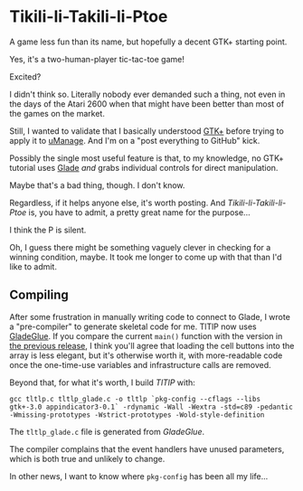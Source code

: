 Tikili-li-Takili-li-Ptoe
========================

A game less fun than its name, but hopefully a decent GTK+ starting point.

Yes, it's a two-human-player tic-tac-toe game!

Excited?

I didn't think so.  Literally nobody ever demanded such a thing, not even in the days of the Atari 2600 when that might have been better than most of the games on the market.

Still, I wanted to validate that I basically understood [GTK+](http://www.gtk.org/) before trying to apply it to [uManage](https://github.com/jcolag/uManage).  And I'm on a "post everything to GitHub" kick.

Possibly the single most useful feature is that, to my knowledge, no GTK+ tutorial uses [Glade](https://glade.gnome.org/) _and_ grabs individual controls for direct manipulation.

Maybe that's a bad thing, though.  I don't know.

Regardless, if it helps anyone else, it's worth posting.  And _Tikili-li-Takili-li-Ptoe_ is, you have to admit, a pretty great name for the purpose...

I think the P is silent.

Oh, I guess there might be something vaguely clever in checking for a winning condition, maybe.  It took me longer to come up with that than I'd like to admit.

Compiling
---------

After some frustration in manually writing code to connect to Glade, I wrote a "pre-compiler" to generate skeletal code for me.  TlTlP now uses [GladeGlue](https://github.com/jcolag/GladeGlue).  If you compare the current `main()` function with the version in [the previous release](https://github.com/jcolag/Tikili-li-Takili-li-Ptoe/commit/8b9d6332b0066d5ec3f37f88596fbf914be91139), I think you'll agree that loading the cell buttons into the array is less elegant, but it's otherwise worth it, with more-readable code once the one-time-use variables and infrastructure calls are removed.

Beyond that, for what it's worth, I build _TlTlP_ with:

    gcc tltlp.c tltlp_glade.c -o tltlp `pkg-config --cflags --libs gtk+-3.0 appindicator3-0.1` -rdynamic -Wall -Wextra -std=c89 -pedantic -Wmissing-prototypes -Wstrict-prototypes -Wold-style-definition

The `tltlp_glade.c` file is generated from _GladeGlue_.

The compiler complains that the event handlers have unused parameters, which is both true and unlikely to change.

In other news, I want to know where `pkg-config` has been all my life...

